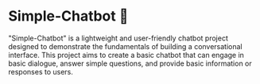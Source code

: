 # Simple-Chatbot 🤖
"Simple-Chatbot" is a lightweight and user-friendly chatbot project designed to demonstrate the fundamentals of building a conversational interface. This project aims to create a basic chatbot that can engage in basic dialogue, answer simple questions, and provide basic information or responses to users.
